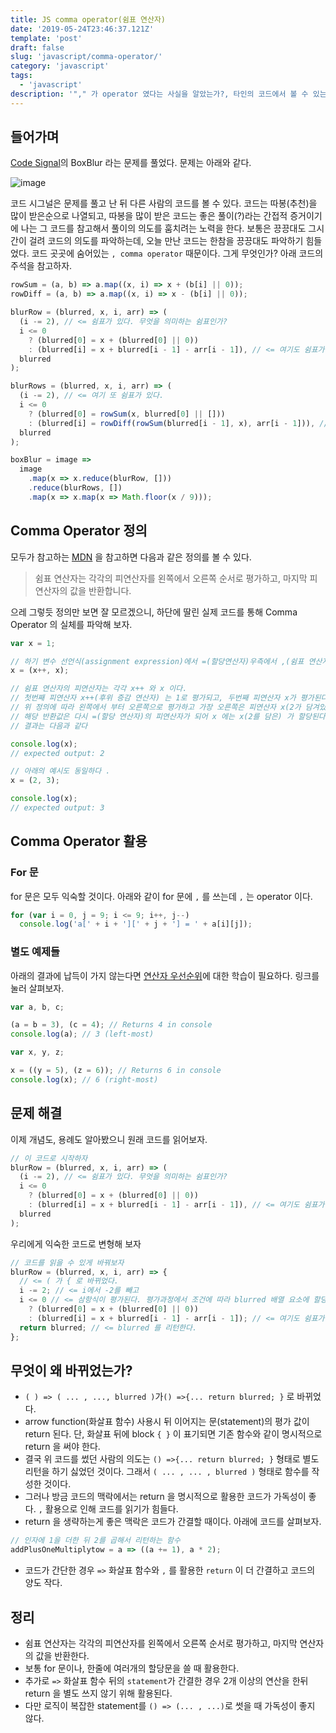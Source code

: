 ```yaml
---
title: JS comma operator(쉼표 연산자)
date: '2019-05-24T23:46:37.121Z'
template: 'post'
draft: false
slug: 'javascript/comma-operator/'
category: 'javascript'
tags:
  - 'javascript'
description: '"," 가 operator 였다는 사실을 알았는가?, 타인의 코드에서 볼 수 있는 comma operator에 대해 알아보자'
---
```

## 들어가며

[Code Signal](https://app.code-signal.com/)의 BoxBlur 라는 문제를 풀었다. 문제는 아래와 같다.

![image](https://user-images.githubusercontent.com/35516239/58382860-5b38fb00-800a-11e9-828f-b3f1e1908601.png)

코드 시그널은 문제를 풀고 난 뒤 다른 사람의 코드를 볼 수 있다. 코드는 따봉(추천)을 많이 받은순으로 나열되고, 따봉을 많이 받은 코드는 좋은 풀이(?)라는 간접적 증거이기에 나는 그 코드를 참고해서 풀이의 의도를 훔치려는 노력을 한다. 보통은 끙끙대도 그시간이 걸려 코드의 의도를 파악하는데, 오늘 만난 코드는 한참을 끙끙대도 파악하기 힘들었다. 코드 곳곳에 숨어있는 `, comma operator` 때문이다. 그게 무엇인가? 아래 코드의 주석을 참고하자.

```js
rowSum = (a, b) => a.map((x, i) => x + (b[i] || 0));
rowDiff = (a, b) => a.map((x, i) => x - (b[i] || 0));

blurRow = (blurred, x, i, arr) => (
  (i -= 2), // <= 쉼표가 있다. 무엇을 의미하는 쉼표인가?
  i <= 0
    ? (blurred[0] = x + (blurred[0] || 0))
    : (blurred[i] = x + blurred[i - 1] - arr[i - 1]), // <= 여기도 쉼표가 있다.
  blurred
);

blurRows = (blurred, x, i, arr) => (
  (i -= 2), // <= 여기 또 쉼표가 있다.
  i <= 0
    ? (blurred[0] = rowSum(x, blurred[0] || []))
    : (blurred[i] = rowDiff(rowSum(blurred[i - 1], x), arr[i - 1])), // <= 여기도 있다.
  blurred
);

boxBlur = image =>
  image
    .map(x => x.reduce(blurRow, []))
    .reduce(blurRows, [])
    .map(x => x.map(x => Math.floor(x / 9)));
```

## Comma Operator 정의

모두가 참고하는 [MDN](https://developer.mozilla.org/en-US/docs/Web/JavaScript/Reference/Operators/Comma_Operator) 을 참고하면 다음과 같은 정의를 볼 수 있다.

> 쉼표 연산자는 각각의 피연산자를 왼쪽에서 오른쪽 순서로 평가하고, 마지막 피연산자의 값을 반환합니다.

으레 그렇듯 정의만 보면 잘 모르겠으니, 하단에 딸린 실제 코드를 통해 Comma Operator 의 실체를 파악해 보자.

```js
var x = 1;

// 하기 변수 선언식(assignment expression)에서 =(할당연산자)우측에서 ,(쉼표 연산자)를 볼 수 있다.
x = (x++, x);

// 쉼표 연산자의 피연산자는 각각 x++ 와 x 이다.
// 첫번째 피연산자 x++(후위 증감 연산자) 는 1로 평가되고, 두번째 피연산자 x가 평가된다
// 위 정의에 따라 왼쪽에서 부터 오른쪽으로 평가하고 가장 오른쪽은 피연산자 x(2가 담겨있다)를 반환한다.
// 해당 반환값은 다시 =(할당 연산자)의 피연산자가 되어 x 에는 x(2를 담은) 가 할당된다.
// 결과는 다음과 같다

console.log(x);
// expected output: 2

// 아래의 예시도 동일하다 .
x = (2, 3);

console.log(x);
// expected output: 3
```

## Comma Operator 활용

### For 문

for 문은 모두 익숙할 것이다. 아래와 같이 for 문에 `,` 를 쓰는데 `,` 는 operator 이다.

```js
for (var i = 0, j = 9; i <= 9; i++, j--)
  console.log('a[' + i + '][' + j + '] = ' + a[i][j]);
```

### 별도 예제들

아래의 결과에 납득이 가지 않는다면 [연산자 우선순위](https://developer.mozilla.org/en-US/docs/Web/JavaScript/Reference/Operators/Operator_Precedence)에 대한 학습이 필요하다. 링크를 눌러 살펴보자.

```js
var a, b, c;

(a = b = 3), (c = 4); // Returns 4 in console
console.log(a); // 3 (left-most)

var x, y, z;

x = ((y = 5), (z = 6)); // Returns 6 in console
console.log(x); // 6 (right-most)
```

## 문제 해결

이제 개념도, 용례도 알아봤으니 원래 코드를 읽어보자.

```js
// 이 코드로 시작하자
blurRow = (blurred, x, i, arr) => (
  (i -= 2), // <= 쉼표가 있다. 무엇을 의미하는 쉼표인가?
  i <= 0
    ? (blurred[0] = x + (blurred[0] || 0))
    : (blurred[i] = x + blurred[i - 1] - arr[i - 1]), // <= 여기도 쉼표가 있다.
  blurred
);
```

우리에게 익숙한 코드로 변형해 보자

```js
// 코드를 읽을 수 있게 바꿔보자
blurRow = (blurred, x, i, arr) => {
  // <= ( 가 { 로 바뀌었다.
  i -= 2; // <= i에서 -2를 빼고
  i <= 0 // <= 삼항식이 평가된다. 평가과정에서 조건에 따라 blurred 배열 요소에 할당이 진행된다.
    ? (blurred[0] = x + (blurred[0] || 0))
    : (blurred[i] = x + blurred[i - 1] - arr[i - 1]); // <= 여기도 쉼표가 있다.
  return blurred; // <= blurred 를 리턴한다.
};
```

## 무엇이 왜 바뀌었는가?

- `( ) => ( ... , ..., blurred )`가`() =>{... return blurred; }` 로 바뀌었다.
- arrow function(화살표 함수) 사용시 뒤 이어지는 문(statement)의 평가 값이 return 된다. 단, 화살표 뒤에 block `{ }` 이 표기되면 기존 함수와 같이 명시적으로 return 을 써야 한다.
- 결국 위 코드를 썼던 사람의 의도는 `() =>{... return blurred; }` 형태로 별도 리턴을 하기 싫었던 것이다. 그래서 `( ... , ... , blurred )` 형태로 함수를 작성한 것이다.
- 그러나 방금 코드의 맥락에서는 return 을 명시적으로 활용한 코드가 가독성이 좋다. `,` 활용으로 인해 코드를 읽기가 힘들다.
- return 을 생략하는게 좋은 맥락은 코드가 간결할 때이다. 아래에 코드를 살펴보자.

```js
// 인자에 1을 더한 뒤 2를 곱해서 리턴하는 함수
addPlusOneMultiplytow = a => ((a += 1), a * 2);
```

- 코드가 간단한 경우 `=>` 화살표 함수와 `,` 를 활용한 `return` 이 더 간결하고 코드의 양도 작다.

## 정리

- 쉼표 연산자는 각각의 피연산자를 왼쪽에서 오른쪽 순서로 평가하고, 마지막 연산자의 값을 반환한다.
- 보통 for 문이나, 한줄에 여러개의 할당문을 쓸 때 활용한다.
- 추가로 `=>` 화살표 함수 뒤의 `statement`가 간결한 경우 2개 이상의 연산을 한뒤 return 을 별도 쓰지 않기 위해 활용된다.
- 다만 로직이 복잡한 statement를 `() => (... , ...)`로 썻을 때 가독성이 좋지 않다.
